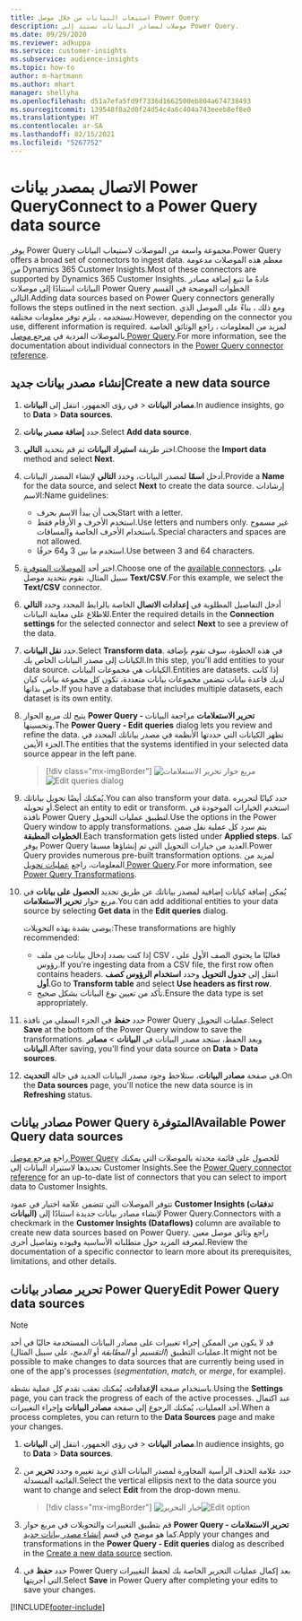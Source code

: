 ```yaml
---
title: استيعاب البيانات من خلال موصل Power Query
description: موصلات لمصادر البيانات تستند إلى Power Query.
ms.date: 09/29/2020
ms.reviewer: adkuppa
ms.service: customer-insights
ms.subservice: audience-insights
ms.topic: how-to
author: m-hartmann
ms.author: mhart
manager: shellyha
ms.openlocfilehash: d51a7efa5fd9f7336d1662500eb804a674738493
ms.sourcegitcommit: 139548f8a2d0f24d54c4a6c404a743eeeb8ef8e0
ms.translationtype: HT
ms.contentlocale: ar-SA
ms.lasthandoff: 02/15/2021
ms.locfileid: "5267752"
---
```

# <a name="connect-to-a-power-query-data-source"></a><span data-ttu-id="b3222-103">الاتصال بمصدر بيانات Power Query</span><span class="sxs-lookup"><span data-stu-id="b3222-103">Connect to a Power Query data source</span></span>

<span data-ttu-id="b3222-104">يوفر Power Query مجموعة واسعة من الموصلات لاستيعاب البيانات.</span><span class="sxs-lookup"><span data-stu-id="b3222-104">Power Query offers a broad set of connectors to ingest data.</span></span> <span data-ttu-id="b3222-105">معظم هذه الموصلات مدعومة من Dynamics 365 Customer Insights.</span><span class="sxs-lookup"><span data-stu-id="b3222-105">Most of these connectors are supported by Dynamics 365 Customer Insights.</span></span> <span data-ttu-id="b3222-106">عادةً ما تتبع إضافة مصادر البيانات استنادًا إلى موصلات Power Query الخطوات الموضحة في القسم التالي.</span><span class="sxs-lookup"><span data-stu-id="b3222-106">Adding data sources based on Power Query connectors generally follows the steps outlined in the next section.</span></span> <span data-ttu-id="b3222-107">ومع ذلك ، بناءً على الموصل الذي تستخدمه ، يلزم توفر معلومات مختلفة.</span><span class="sxs-lookup"><span data-stu-id="b3222-107">However, depending on the connector you use, different information is required.</span></span> <span data-ttu-id="b3222-108">لمزيد من المعلومات ، راجع الوثائق الخاصة بالموصلات الفردية في [مرجع موصل Power Query](https://docs.microsoft.com/power-query/connectors/).</span><span class="sxs-lookup"><span data-stu-id="b3222-108">For more information, see the documentation about individual connectors in the [Power Query connector reference](https://docs.microsoft.com/power-query/connectors/).</span></span>

## <a name="create-a-new-data-source"></a><span data-ttu-id="b3222-109">إنشاء مصدر بيانات جديد</span><span class="sxs-lookup"><span data-stu-id="b3222-109">Create a new data source</span></span>

1. <span data-ttu-id="b3222-110">في رؤى الجمهور، انتقل إلى **البيانات‏‎** > **مصادر البيانات**.</span><span class="sxs-lookup"><span data-stu-id="b3222-110">In audience insights, go to **Data** > **Data sources**.</span></span>

1. <span data-ttu-id="b3222-111">حدد **إضافة مصدر بيانات**.</span><span class="sxs-lookup"><span data-stu-id="b3222-111">Select **Add data source**.</span></span>

1. <span data-ttu-id="b3222-112">اختر طريقة **استيراد البيانات** ثم قم بتحديد **التالي**.</span><span class="sxs-lookup"><span data-stu-id="b3222-112">Choose the **Import data** method and select **Next**.</span></span>

1. <span data-ttu-id="b3222-113">أدخل **اسمًا** لمصدر البيانات، وحدد **التالي** لإنشاء المصدر البيانات.</span><span class="sxs-lookup"><span data-stu-id="b3222-113">Provide a **Name** for the data source, and select **Next** to create the data source.</span></span> <span data-ttu-id="b3222-114">إرشادات الاسم:</span><span class="sxs-lookup"><span data-stu-id="b3222-114">Name guidelines:</span></span> 
   - <span data-ttu-id="b3222-115">يجب أن يبدأ الاسم بحرف</span><span class="sxs-lookup"><span data-stu-id="b3222-115">Start with a letter.</span></span>
   - <span data-ttu-id="b3222-116">استخدم الأحرف و الأرقام فقط.</span><span class="sxs-lookup"><span data-stu-id="b3222-116">Use letters and numbers only.</span></span> <span data-ttu-id="b3222-117">غير مسموح باستخدام الأحرف الخاصة والمسافات.</span><span class="sxs-lookup"><span data-stu-id="b3222-117">Special characters and spaces are not allowed.</span></span>
   - <span data-ttu-id="b3222-118">استخدم ما بين 3 و64 حرفًا.</span><span class="sxs-lookup"><span data-stu-id="b3222-118">Use between 3 and 64 characters.</span></span>

1. <span data-ttu-id="b3222-119">اختر أحد [الموصلات المتوفرة](#available-power-query-data-sources).</span><span class="sxs-lookup"><span data-stu-id="b3222-119">Choose one of the [available connectors](#available-power-query-data-sources).</span></span> <span data-ttu-id="b3222-120">علي سبيل المثال، نقوم بتحديد موصل **Text/CSV**.</span><span class="sxs-lookup"><span data-stu-id="b3222-120">For this example, we select the **Text/CSV** connector.</span></span>

1. <span data-ttu-id="b3222-121">أدخل التفاصيل المطلوبة في **إعدادات الاتصال** الخاصة بالرابط المحدد وحدد **التالي** للاطلاع على معاينة البيانات.</span><span class="sxs-lookup"><span data-stu-id="b3222-121">Enter the required details in the **Connection settings** for the selected connector and select **Next** to see a preview of the data.</span></span>

1. <span data-ttu-id="b3222-122">حدد **نقل البيانات**.</span><span class="sxs-lookup"><span data-stu-id="b3222-122">Select **Transform data**.</span></span> <span data-ttu-id="b3222-123">في هذه الخطوة، سوف تقوم بإضافة الكيانات إلى مصدر البيانات الخاص بك.</span><span class="sxs-lookup"><span data-stu-id="b3222-123">In this step, you'll add entities to your data source.</span></span> <span data-ttu-id="b3222-124">الكيانات هي مجموعات البيانات.</span><span class="sxs-lookup"><span data-stu-id="b3222-124">Entities are datasets.</span></span> <span data-ttu-id="b3222-125">إذا كانت لديك قاعدة بيانات تتضمن مجموعات بيانات متعددة، تكون كل مجموعة بيانات كيان خاص بذاتها.</span><span class="sxs-lookup"><span data-stu-id="b3222-125">If you have a database that includes multiple datasets, each dataset is its own entity.</span></span>

1. <span data-ttu-id="b3222-126">يتيح لك مربع الحوار **Power Query - تحرير الاستعلامات** مراجعة البيانات وتحسينها.</span><span class="sxs-lookup"><span data-stu-id="b3222-126">The **Power Query - Edit queries** dialog lets you review and refine the data.</span></span> <span data-ttu-id="b3222-127">تظهر الكيانات التي حددتها الأنظمة في مصدر بياناتك المحدد في الجزء الأيمن.</span><span class="sxs-lookup"><span data-stu-id="b3222-127">The entities that the systems identified in your selected data source appear in the left pane.</span></span>

   > [!div class="mx-imgBorder"]
   > <span data-ttu-id="b3222-128">![مربع حوار تحرير الاستعلامات](media/data-manager-configure-edit-queries.png "مربع حوار تحرير الاستعلامات")</span><span class="sxs-lookup"><span data-stu-id="b3222-128">![Edit queries dialog](media/data-manager-configure-edit-queries.png "Edit queries dialog")</span></span>

1. <span data-ttu-id="b3222-129">يُمكنك أيضًا تحويل بياناتك.</span><span class="sxs-lookup"><span data-stu-id="b3222-129">You can also transform your data.</span></span> <span data-ttu-id="b3222-130">حدد كيانًا لتحريره أو تحويله.</span><span class="sxs-lookup"><span data-stu-id="b3222-130">Select an entity to edit or transform.</span></span> <span data-ttu-id="b3222-131">استخدم الخيارات الموجودة في نافذة Power Query لتطبيق عمليات التحويل.</span><span class="sxs-lookup"><span data-stu-id="b3222-131">Use the options in the Power Query window to apply transformations.</span></span> <span data-ttu-id="b3222-132">يتم سرد كل عملية نقل ضمن **الخطوات المطبقة**.</span><span class="sxs-lookup"><span data-stu-id="b3222-132">Each transformation gets listed under **Applied steps**.</span></span> <span data-ttu-id="b3222-133">كما يوفر Power Query العديد من خيارات التحويل التي تم إنشاؤها مسبقا.</span><span class="sxs-lookup"><span data-stu-id="b3222-133">Power Query provides numerous pre-built transformation options.</span></span> <span data-ttu-id="b3222-134">لمزيد من المعلومات، راجع [عمليات تحويل Power Query](https://docs.microsoft.com/power-query/power-query-what-is-power-query#transformations).</span><span class="sxs-lookup"><span data-stu-id="b3222-134">For more information, see [Power Query Transformations](https://docs.microsoft.com/power-query/power-query-what-is-power-query#transformations).</span></span>

1. <span data-ttu-id="b3222-135">يُمكن إضافة كيانات إضافية لمصدر بياناتك عن طريق تحديد **الحصول على بيانات** في مربع حوار **تحرير الاستعلامات**.</span><span class="sxs-lookup"><span data-stu-id="b3222-135">You can add additional entities to your data source by selecting **Get data** in the **Edit queries** dialog.</span></span>

   <span data-ttu-id="b3222-136">يوصى بشدة بهذه التحويلات:</span><span class="sxs-lookup"><span data-stu-id="b3222-136">These transformations are highly recommended:</span></span>

   - <span data-ttu-id="b3222-137">إذا كنت بصدد إدخال بيانات من ملف CSV ، فغالبًا ما يحتوي الصف الأول على رؤوس.</span><span class="sxs-lookup"><span data-stu-id="b3222-137">If you're ingesting data from a CSV file, the first row often contains headers.</span></span> <span data-ttu-id="b3222-138">انتقل إلى **جدول التحويل** وحدد **استخدام الرؤوس كصف أول**.</span><span class="sxs-lookup"><span data-stu-id="b3222-138">Go to **Transform table** and select **Use headers as first row**.</span></span>
   - <span data-ttu-id="b3222-139">تأكد من تعيين نوع البيانات بشكل صحيح.</span><span class="sxs-lookup"><span data-stu-id="b3222-139">Ensure the data type is set appropriately.</span></span>

1. <span data-ttu-id="b3222-140">حدد **حفظ** في الجزء السفلي من نافذة Power Query عمليات التحويل.</span><span class="sxs-lookup"><span data-stu-id="b3222-140">Select **Save** at the bottom of the Power Query window to save the transformations.</span></span> <span data-ttu-id="b3222-141">وبعد الحفظ، ستجد مصدر البيانات في **البيانات** > **مصادر البيانات**.</span><span class="sxs-lookup"><span data-stu-id="b3222-141">After saving, you'll find your data source on **Data** > **Data sources**.</span></span>

1. <span data-ttu-id="b3222-142">في صفحة **مصادر البيانات**، ستلاحظ وجود مصدر البيانات الجديد في حالة **التحديث**.</span><span class="sxs-lookup"><span data-stu-id="b3222-142">On the **Data sources** page, you'll notice the new data source is in **Refreshing** status.</span></span>

## <a name="available-power-query-data-sources"></a><span data-ttu-id="b3222-143">مصادر بيانات Power Query المتوفرة</span><span class="sxs-lookup"><span data-stu-id="b3222-143">Available Power Query data sources</span></span>

<span data-ttu-id="b3222-144">راجع [مرجع موصل Power Query](https://docs.microsoft.com/power-query/connectors/) للحصول على قائمة محدثة بالموصلات التي يمكنك تحديدها لاستيراد البيانات إلى Customer Insights.</span><span class="sxs-lookup"><span data-stu-id="b3222-144">See the [Power Query connector reference](https://docs.microsoft.com/power-query/connectors/) for an up-to-date list of connectors that you can select to import data to Customer Insights.</span></span> 

<span data-ttu-id="b3222-145">تتوفر الموصلات التي تتضمن علامة اختيار في عمود **Customer Insights (تدفقات البيانات)** لإنشاء مصادر بيانات جديدة استنادًا إلى Power Query.</span><span class="sxs-lookup"><span data-stu-id="b3222-145">Connectors with a checkmark in the **Customer Insights (Dataflows)** column are available to create new data sources based on Power Query.</span></span> <span data-ttu-id="b3222-146">راجع وثائق موصل معين لمعرفة المزيد حول متطلباته الأساسية وقيوده وتفاصيل أخرى.</span><span class="sxs-lookup"><span data-stu-id="b3222-146">Review the documentation of a specific connector to learn more about its prerequisites, limitations, and other details.</span></span>

## <a name="edit-power-query-data-sources"></a><span data-ttu-id="b3222-147">تحرير مصادر بيانات Power Query</span><span class="sxs-lookup"><span data-stu-id="b3222-147">Edit Power Query data sources</span></span>

> [!NOTE]
> <span data-ttu-id="b3222-148">قد لا يكون من الممكن إجراء تغييرات على مصادر البيانات المستخدمة حاليًا في أحد عمليات التطبيق (*التقسيم* أو *المطابقة* أو *الدمج*، على سبيل المثال).</span><span class="sxs-lookup"><span data-stu-id="b3222-148">It might not be possible to make changes to data sources that are currently being used in one of the app's processes (*segmentation*, *match*, or *merge*, for example).</span></span> 
>
> <span data-ttu-id="b3222-149">باستخدام صفحة **الإعدادات**، يُمكنك تعقب تقدم كل عملية نشطة.</span><span class="sxs-lookup"><span data-stu-id="b3222-149">Using the **Settings** page, you can track the progress of each of the active processes.</span></span> <span data-ttu-id="b3222-150">عند اكتمال أحد العمليات، يُمكنك الرجوع إلى صفحة **مصادر البيانات** وإجراء التغييرات.</span><span class="sxs-lookup"><span data-stu-id="b3222-150">When a process completes, you can return to the **Data Sources** page and make your changes.</span></span>

1. <span data-ttu-id="b3222-151">في رؤى الجمهور، انتقل إلى **البيانات‏‎** > **مصادر البيانات**.</span><span class="sxs-lookup"><span data-stu-id="b3222-151">In audience insights, go to **Data** > **Data sources**.</span></span>

2. <span data-ttu-id="b3222-152">حدد علامة الحذف الرأسية المجاورة لمصدر البيانات الذي تريد تغييره وحدد **تحرير** من القائمة المنسدلة.</span><span class="sxs-lookup"><span data-stu-id="b3222-152">Select the vertical ellipsis next to the data source you want to change and select **Edit** from the drop-down menu.</span></span>

   > [!div class="mx-imgBorder"]
   > <span data-ttu-id="b3222-153">![خيار التحرير](media/edit-option-data-sources.png "خيار التحرير")</span><span class="sxs-lookup"><span data-stu-id="b3222-153">![Edit option](media/edit-option-data-sources.png "Edit option")</span></span>

3. <span data-ttu-id="b3222-154">قم بتطبيق التغييرات والتحويلات في مربع حوار **Power Query - تحرير الاستعلامات** كما هو موضح في قسم [إنشاء مصدر بيانات جديد](#create-a-new-data-source).</span><span class="sxs-lookup"><span data-stu-id="b3222-154">Apply your changes and transformations in the **Power Query - Edit queries** dialog as described in the [Create a new data source](#create-a-new-data-source) section.</span></span>

4. <span data-ttu-id="b3222-155">حدد **حفظ** في Power Query بعد إكمال عمليات التحرير الخاصة بك لحفظ التغييرات التي أجريتها.</span><span class="sxs-lookup"><span data-stu-id="b3222-155">Select **Save** in Power Query after completing your edits to save your changes.</span></span>


[!INCLUDE[footer-include](../includes/footer-banner.md)]